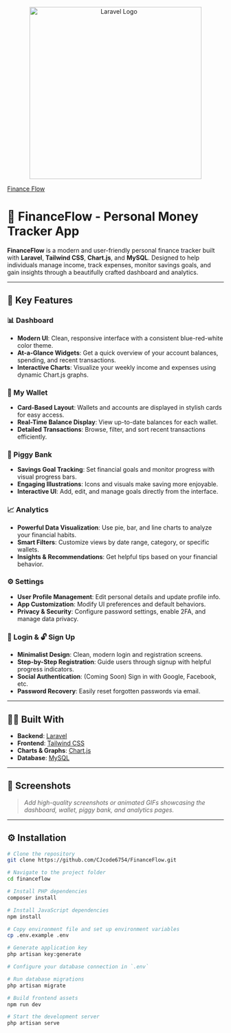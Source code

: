<p align="center">
  <a href="https://laravel.com" target="_blank">
    <img src="{{asset('/assets/logo.png')}}" width="400" alt="Laravel Logo">
    <p>Finance Flow</p>
  </a>
</p>

# 💸 FinanceFlow - Personal Money Tracker App

**FinanceFlow** is a modern and user-friendly personal finance tracker built with **Laravel**, **Tailwind CSS**, **Chart.js**, and **MySQL**. Designed to help individuals manage income, track expenses, monitor savings goals, and gain insights through a beautifully crafted dashboard and analytics.

---

## 🚀 Key Features

### 📊 Dashboard
- **Modern UI**: Clean, responsive interface with a consistent blue-red-white color theme.
- **At-a-Glance Widgets**: Get a quick overview of your account balances, spending, and recent transactions.
- **Interactive Charts**: Visualize your weekly income and expenses using dynamic Chart.js graphs.

### 💼 My Wallet
- **Card-Based Layout**: Wallets and accounts are displayed in stylish cards for easy access.
- **Real-Time Balance Display**: View up-to-date balances for each wallet.
- **Detailed Transactions**: Browse, filter, and sort recent transactions efficiently.

### 🐷 Piggy Bank
- **Savings Goal Tracking**: Set financial goals and monitor progress with visual progress bars.
- **Engaging Illustrations**: Icons and visuals make saving more enjoyable.
- **Interactive UI**: Add, edit, and manage goals directly from the interface.

### 📈 Analytics
- **Powerful Data Visualization**: Use pie, bar, and line charts to analyze your financial habits.
- **Smart Filters**: Customize views by date range, category, or specific wallets.
- **Insights & Recommendations**: Get helpful tips based on your financial behavior.

### ⚙️ Settings
- **User Profile Management**: Edit personal details and update profile info.
- **App Customization**: Modify UI preferences and default behaviors.
- **Privacy & Security**: Configure password settings, enable 2FA, and manage data privacy.

### 🔐 Login & 🔓 Sign Up
- **Minimalist Design**: Clean, modern login and registration screens.
- **Step-by-Step Registration**: Guide users through signup with helpful progress indicators.
- **Social Authentication**: (Coming Soon) Sign in with Google, Facebook, etc.
- **Password Recovery**: Easily reset forgotten passwords via email.

---

## 🧑‍💻 Built With

- **Backend**: [Laravel](https://laravel.com/)
- **Frontend**: [Tailwind CSS](https://tailwindcss.com/)
- **Charts & Graphs**: [Chart.js](https://www.chartjs.org/)
- **Database**: [MySQL](https://www.mysql.com/)

---

## 📸 Screenshots

> _Add high-quality screenshots or animated GIFs showcasing the dashboard, wallet, piggy bank, and analytics pages._

---

## ⚙️ Installation

```bash
# Clone the repository
git clone https://github.com/CJcode6754/FinanceFlow.git

# Navigate to the project folder
cd financeflow

# Install PHP dependencies
composer install

# Install JavaScript dependencies
npm install

# Copy environment file and set up environment variables
cp .env.example .env

# Generate application key
php artisan key:generate

# Configure your database connection in `.env`

# Run database migrations
php artisan migrate

# Build frontend assets
npm run dev

# Start the development server
php artisan serve
